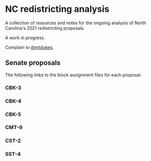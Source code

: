# NC redistricting analysis
A collection of resources and notes for the ongoing analysis of North Carolina's 2021 redistricting proposals.

A work in progress.

Complain to [@mtdukes](http://twitter.com/mtdukes).

## Senate proposals 
The following links to the block assignment files for each proposal.

### CBK-3

### CBK-4

### CBK-5

### CMT-9

### CST-2

### SST-4